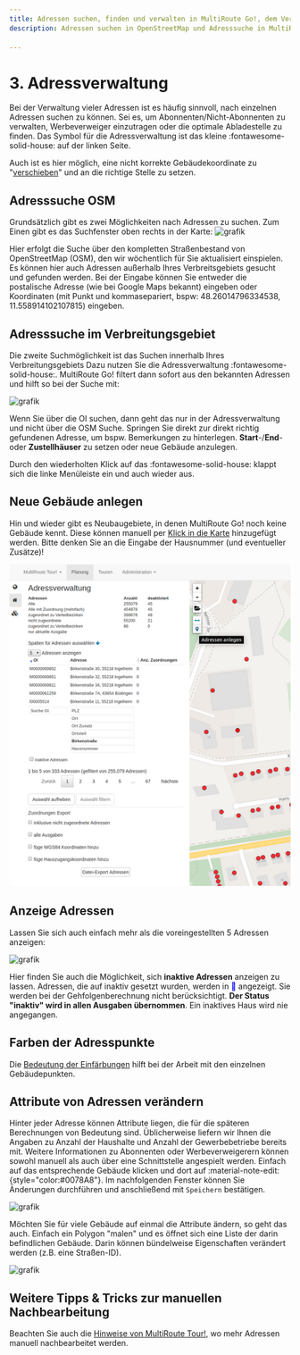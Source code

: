 ```yaml
---
title: Adressen suchen, finden und verwalten in MultiRoute Go!, dem Verlags-GIS
description: Adressen suchen in OpenStreetMap und Adresssuche in MultiRoute Go!

---
```


# **3. Adressverwaltung**

Bei der Verwaltung vieler Adressen ist es häufig sinnvoll, nach einzelnen Adressen suchen zu können. Sei es, um Abonnenten/Nicht-Abonnenten zu verwalten, Werbeverweiger einzutragen oder die optimale Abladestelle zu finden. Das Symbol für die Adressverwaltung ist das kleine :fontawesome-solid-house: auf der linken Seite.

Auch ist es hier möglich, eine nicht korrekte Gebäudekoordinate zu "<a href="https://tour.multiroute.de/handbuch/tipps/#adressen-umsetzen" target="_blank">verschieben</a>"  und an die richtige Stelle zu setzen.

## Adresssuche OSM

Grundsätzlich gibt es zwei Möglichkeiten nach Adressen zu suchen. Zum Einen gibt es das Suchfenster oben rechts in der Karte:
![grafik](https://user-images.githubusercontent.com/99329016/159438382-7b4b98d8-f872-4868-a1b6-1f15d8f7da1f.png "OSM Suche")

Hier erfolgt die Suche über den kompletten Straßenbestand von OpenStreetMap (OSM), den wir wöchentlich für Sie aktualisiert einspielen. Es können hier auch Adressen außerhalb Ihres Verbreitsgebiets gesucht und gefunden werden. Bei der Eingabe können Sie entweder die postalische Adresse (wie bei Google Maps bekannt) eingeben oder Koordinaten (mit Punkt und kommasepariert, bspw: 48.26014796334538, 11.558914102107815) eingeben.  


## Adresssuche im Verbreitungsgebiet

Die zweite Suchmöglichkeit ist das Suchen innerhalb Ihres Verbreitungsgebiets Dazu nutzen Sie die Adressverwaltung :fontawesome-solid-house:. 
MultiRoute Go! filtert dann sofort aus den bekannten Adressen und hilft so bei der Suche mit:

![grafik](https://user-images.githubusercontent.com/99329016/159439198-8f9b6935-d615-41f6-8206-fedb003bdd23.png "Adresssuche in der Adressverwaltung")

Wenn Sie über die OI suchen, dann geht das nur in der Adressverwaltung und nicht über die OSM Suche. Springen Sie direkt zur direkt richtig gefundenen Adresse, um bspw. Bemerkungen zu hinterlegen. **Start**-/**End**- oder **Zustellhäuser** zu setzen oder neue Gebäude anzulegen.

Durch den wiederholten Klick auf das :fontawesome-solid-house: klappt sich die linke Menüleiste ein und auch wieder aus.

## Neue Gebäude anlegen

Hin und wieder gibt es Neubaugebiete, in denen MultiRoute Go! noch keine Gebäude kennt. Diese können manuell per [Klick in die Karte](../tipps/#adressen-neu-anlegen) hinzugefügt werden. Bitte denken Sie an die Eingabe der Hausnummer (und eventueller Zusätze)!

![!](assets/Adressverwaltung2.png "Adressen neu anlegen")

## Anzeige Adressen

Lassen Sie sich auch einfach mehr als die voreingestellten 5 Adressen anzeigen:

![grafik](https://user-images.githubusercontent.com/99329016/168275309-0510484d-8d04-4887-8a55-7b891dac5a73.png "Anzeige konfigurieren")

Hier finden Sie auch die Möglichkeit, sich **inaktive Adressen** anzeigen zu lassen.
Adressen, die auf inaktiv gesetzt wurden, werden in <span style="color: blue;">&#x1f534;&#xfe0e;</span> angezeigt. Sie werden bei der Gehfolgenberechnung nicht berücksichtigt. **Der Status "inaktiv" wird in allen Ausgaben übernommen**. Ein inaktives Haus wird nie angegangen.


## Farben der Adresspunkte

Die [Bedeutung der Einfärbungen](../gebietsplanung/#bedeutung-der-punkteinfarbungen) hilft bei der Arbeit mit den einzelnen Gebäudepunkten.

## Attribute von Adressen verändern

Hinter jeder Adresse können Attribute liegen, die für die späteren Berechnungen von Bedeutung sind. Üblicherweise liefern wir Ihnen die Angaben zu Anzahl der Haushalte und Anzahl der Gewerbebetriebe bereits mit. Weitere Informationen zu Abonnenten oder Werbeverweigerern können sowohl manuell als auch über eine Schnittstelle angespielt werden.
Einfach auf das entsprechende Gebäude klicken und dort auf :material-note-edit:{style="color:#0078A8"}. Im nachfolgenden Fenster können Sie Änderungen durchführen und anschließend mit ```Speichern``` bestätigen.

![grafik](https://user-images.githubusercontent.com/99329016/168279002-e9c2432b-bafc-435e-9083-31d220d87d88.png "Adresseigenschaften eingeben")

Möchten Sie für viele Gebäude auf einmal die Attribute ändern, so geht das auch. Einfach ein Polygon "malen" und es öffnet sich eine Liste der darin befindlichen Gebäude. Darin können bündelweise Eigenschaften verändert werden (z.B. eine Straßen-ID).

![grafik](https://user-images.githubusercontent.com/99329016/168278913-20909be5-c3c8-4942-afe4-5296da7fdd79.png "Massenbearbeitung von Adressinformationen")


## Weitere Tipps & Tricks zur manuellen Nachbearbeitung
Beachten Sie auch die [Hinweise von MultiRoute Tour!](https://tour.multiroute.de/handbuch/tipps/), wo mehr Adressen manuell nachbearbeitet werden.
